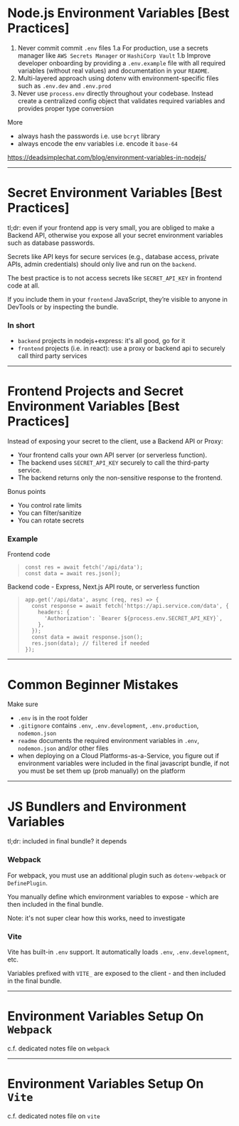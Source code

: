 
# Node.js Environment Variables [Best Practices]

1. Never commit commit `.env` files
 1.a For production, use a secrets manager like `AWS Secrets Manager` or `HashiCorp Vault`
 1.b Improve developer onboarding by providing a `.env.example` file with all required variables (without real values) and documentation in your `README`.
2. Multi-layered approach using dotenv with environment-specific files such as `.env.dev` and `.env.prod`
3. Never use `process.env` directly throughout your codebase. Instead create a centralized config object that validates required variables and provides proper type conversion 

More
- always hash the passwords i.e. use `bcryt` library
- always encode the env variables i.e. encode it `base-64`

https://deadsimplechat.com/blog/environment-variables-in-nodejs/

-------------------------------------------------------

# Secret Environment Variables [Best Practices]

tl;dr: even if your frontend app is very small, you are obliged to make a Backend API, otherwise you expose all your secret environment variables such as database passwords.

Secrets like API keys for secure services (e.g., database access, private APIs, admin credentials) should only live and run on the `backend`. 

The best practice is to not access secrets like `SECRET_API_KEY` in frontend code at all.

If you include them in your `frontend` JavaScript, they’re visible to anyone in DevTools or by inspecting the bundle.

### In short
 - `backend` projects in nodejs+express: it's all good, go for it
 - `frontend` projects (i.e. in react): use a proxy or backend api to securely call third party services

-------------------------------------------------------

# Frontend Projects and Secret Environment Variables [Best Practices]

Instead of exposing your secret to the client, use a Backend API or Proxy:
- Your frontend calls your own API server (or serverless function).
- The backend uses `SECRET_API_KEY` securely to call the third-party service.
- The backend returns only the non-sensitive response to the frontend.

Bonus points
- You control rate limits
- You can filter/sanitize
- You can rotate secrets

### Example

Frontend code

>     const res = await fetch('/api/data');
>     const data = await res.json();

Backend code - Express, Next.js API route, or serverless function

>     app.get('/api/data', async (req, res) => {
>       const response = await fetch('https://api.service.com/data', {
>         headers: {
>           'Authorization': `Bearer ${process.env.SECRET_API_KEY}`,
>         },
>       });
>       const data = await response.json();
>       res.json(data); // filtered if needed
>     });

-------------------------------------------------------

# Common Beginner Mistakes

Make sure
- `.env` is in the root folder
- `.gitignore` contains `.env`, `.env.development`, `.env.production`, `nodemon.json`
- `readme` documents the required environment variables in `.env`, `nodemon.json` and/or other files
- when deploying on a Cloud Platforms-as-a-Service, you figure out if environment variables were included in the final javascript bundle, if not you must be set them up (prob manually) on the platform

-------------------------------------------------------

# JS Bundlers and Environment Variables

tl;dr: included in final bundle? it depends

### Webpack

For webpack, you must use an additional plugin such as `dotenv-webpack` or `DefinePlugin`.

You manually define which environment variables to expose - which are then included in the final bundle.

Note: it's not super clear how this works, need to investigate

### Vite

Vite has built-in `.env` support. It automatically loads `.env`, `.env.development`, etc.

Variables prefixed with `VITE_` are exposed to the client - and then included in the final bundle.

-------------------------------------------------------

# Environment Variables Setup On `Webpack`

c.f. dedicated notes file on `webpack`

-------------------------------------------------------

# Environment Variables Setup On `Vite`

c.f. dedicated notes file on `vite`

